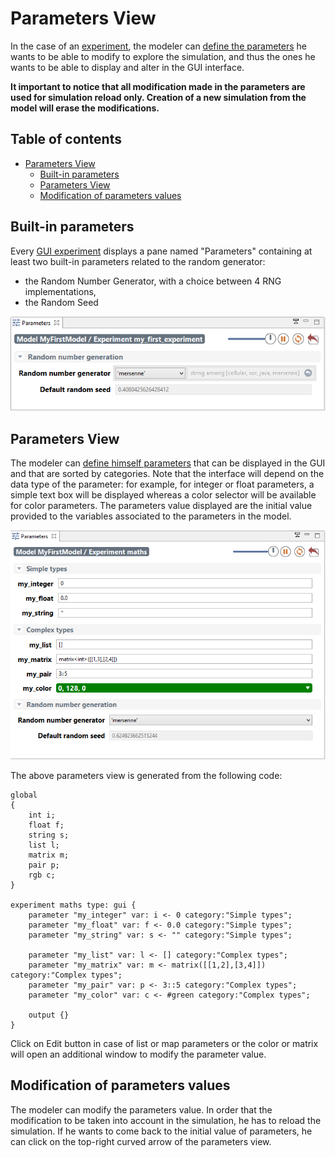 
# Parameters View



In the case of an [experiment](G__DefiningExperiments), the modeler can [define the parameters](G__DefiningParameters) he wants to be able to modify to explore the simulation, and thus the ones he wants to be able to display and alter in the GUI interface.

**It important to notice that all modification made in the parameters are used for simulation reload only. Creation of a new simulation from the model will erase the modifications.**



## Table of contents 

* [Parameters View](#parameters-view)
	* [Built-in parameters](#built-in-parameters)
	* [Parameters View](#parameters-view)
	* [Modification of parameters values](#modification-of-parameters-values)



## Built-in parameters
Every [GUI experiment](G__DefiningExperiments) displays a pane named "Parameters" containing at least two built-in parameters related to the random generator:
  * the Random Number Generator, with a choice between 4 RNG implementations,
  * the Random Seed

![images/parameters_built_in.png](images/parameters_built_in.png)


## Parameters View
The modeler can [define himself parameters](G__DefiningParameters) that can be displayed in the GUI and that are sorted by categories. Note that the interface will depend on the data type of the parameter: for example, for integer or float parameters, a simple text box will be displayed whereas a color selector will be available for color parameters. The parameters value displayed are the initial value provided to the variables associated to the parameters in the model.

![images/parameters.png](images/parameters.png)

The above parameters view is generated from the following code:
```
global
{
	int i;
	float f;
	string s;
	list l;
	matrix m;
	pair p;
	rgb c;
}

experiment maths type: gui {
    parameter "my_integer" var: i <- 0 category:"Simple types";
    parameter "my_float" var: f <- 0.0 category:"Simple types";
    parameter "my_string" var: s <- "" category:"Simple types";

    parameter "my_list" var: l <- [] category:"Complex types";
    parameter "my_matrix" var: m <- matrix([[1,2],[3,4]]) category:"Complex types";
    parameter "my_pair" var: p <- 3::5 category:"Complex types";
    parameter "my_color" var: c <- #green category:"Complex types";

    output {}
}
```
Click on Edit button in case of list or map parameters or the color or matrix will open an additional window to modify the parameter value.





## Modification of parameters values

The modeler can modify the parameters value. In order that the modification to be taken into account in the simulation, he has to reload the simulation.
If he wants to come back to the initial value of parameters, he can click on the top-right curved arrow of the parameters view.
